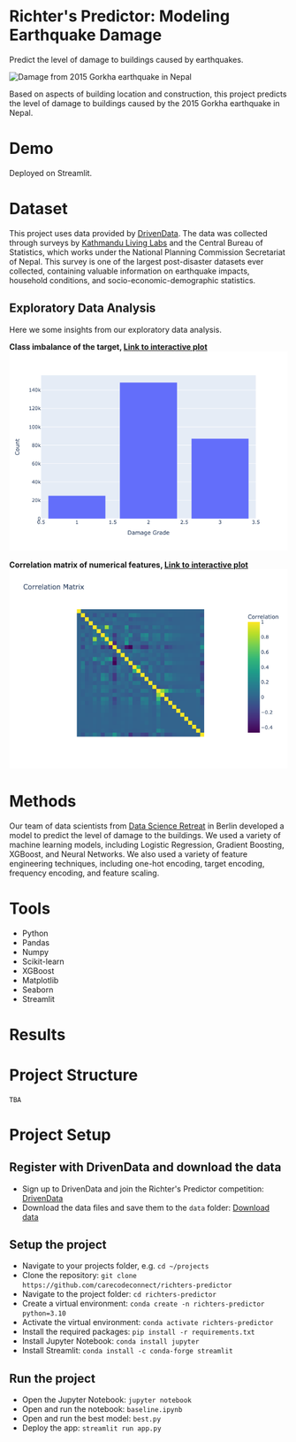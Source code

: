 # Richter's Predictor: Modeling Earthquake Damage

Predict the level of damage to buildings caused by earthquakes.

![Damage from 2015 Gorkha earthquake in Nepal](https://drivendata-prod-public.s3.amazonaws.com/comp_images/earthquake.jpg)

Based on aspects of building location and construction, this project predicts the level of damage to buildings caused by the 2015 Gorkha earthquake in Nepal.

# Demo

Deployed on Streamlit.

# Dataset

This project uses data provided by [DrivenData](https://www.drivendata.org/competitions/57/nepal-earthquake/). The data was collected through surveys by [Kathmandu Living Labs](https://kathmandulivinglabs.org/) and the Central Bureau of Statistics, which works under the National Planning Commission Secretariat of Nepal. This survey is one of the largest post-disaster datasets ever collected, containing valuable information on earthquake impacts, household conditions, and socio-economic-demographic statistics.

## Exploratory Data Analysis
Here we some insights from our exploratory data analysis. 

**Class imbalance of the target, [Link to interactive plot](graphics/class_imbalance.html)**
<img src="graphics/class_imbalance.png" alt="class_imbalance" width="600"/>

**Correlation matrix of numerical features, [Link to interactive plot](graphics/correlation_matrix.html)**
<img src="graphics/correlation_matrix_plot.png" alt="corr_matrix" width="600"/>


# Methods

Our team of data scientists from [Data Science Retreat](https://datascienceretreat.com/) in Berlin developed a model to predict the level of damage to the buildings. We used a variety of machine learning models, including Logistic Regression, Gradient Boosting, XGBoost, and Neural Networks. We also used a variety of feature engineering techniques, including one-hot encoding, target encoding, frequency encoding, and feature scaling.

# Tools

- Python
- Pandas
- Numpy
- Scikit-learn
- XGBoost
- Matplotlib
- Seaborn
- Streamlit

# Results

# Project Structure

```
TBA
```

# Project Setup

## Register with DrivenData and download the data

- Sign up to DrivenData and join the Richter's Predictor competition: [DrivenData](https://www.drivendata.org/competitions/57/nepal-earthquake/)
- Download the data files and save them to the `data` folder: [Download data](https://www.drivendata.org/competitions/57/nepal-earthquake/data/)

## Setup the project

- Navigate to your projects folder, e.g. `cd ~/projects`
- Clone the repository: `git clone https://github.com/carecodeconnect/richters-predictor`
- Navigate to the project folder: `cd richters-predictor`
- Create a virtual environment: `conda create -n richters-predictor python=3.10`
- Activate the virtual environment: `conda activate richters-predictor`
- Install the required packages: `pip install -r requirements.txt`
- Install Jupyter Notebook: `conda install jupyter`
- Install Streamlit: `conda install -c conda-forge streamlit`

## Run the project

- Open the Jupyter Notebook: `jupyter notebook`
- Open and run the notebook: `baseline.ipynb`
- Open and run the best model: `best.py`
- Deploy the app: `streamlit run app.py`
